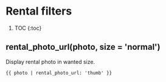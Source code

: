 # Rental filters
1. TOC
{:toc}

## rental_photo_url(photo, size = 'normal')

Display rental photo in wanted size.

~~~django
{{ photo | rental_photo_url: 'thumb' }}
~~~
